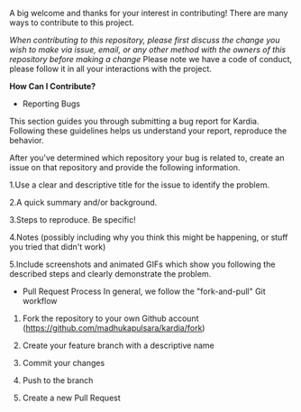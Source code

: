 A big welcome and thanks for your interest in contributing! There are many ways to contribute to this project. 

*When contributing to this repository, please first discuss the change you wish to make via issue, email, or any other method with the owners of this repository before making a change*
Please note we have a code of conduct, please follow it in all your interactions with the project.

**How Can I Contribute?**
- Reporting Bugs

This section guides you through submitting a bug report for Kardia. Following these guidelines helps us understand your report, reproduce the behavior.

After you've determined which repository your bug is related to, create an issue on that repository and provide the following information.

1.Use a clear and descriptive title for the issue to identify the problem.

2.A quick summary and/or background.

3.Steps to reproduce. Be specific!

4.Notes (possibly including why you think this might be happening, or stuff you tried that didn't work)

5.Include screenshots and animated GIFs which show you following the described steps and clearly demonstrate the problem.

- Pull Request Process
In general, we follow the "fork-and-pull" Git workflow

1. Fork the repository to your own Github account (https://github.com/madhukapulsara/kardia/fork)

2. Create your feature branch with a descriptive name

3. Commit your changes 

4. Push to the branch 

5. Create a new Pull Request
